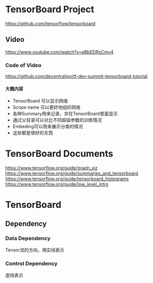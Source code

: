 # TensorBoard Project
https://github.com/tensorflow/tensorboard

## Video
https://www.youtube.com/watch?v=eBbEDRsCmv4
### Code of Video
https://github.com/decentralion/tf-dev-summit-tensorboard-tutorial
#### 大概内容
  * TensorBoard 可以显示网络
  * Scope name 可以更好地组织网络
  * 各种Summary用来记录，并在TensorBoard里面显示
  * 通过父目录可以对比不同超级参数的训练情况
  * Embeding可以用来展示分类的情况
  * 这些都是很好的东西

# TensorBoard Documents
https://www.tensorflow.org/guide/graph_viz  
https://www.tensorflow.org/guide/summaries_and_tensorboard  
https://www.tensorflow.org/guide/tensorboard_histograms  
https://www.tensorflow.org/guide/low_level_intro  

# TensorBoard 
## Dependency
### Data Dependency
Tensor流的方向，用实线表示
### Control Dependency
虚线表示


